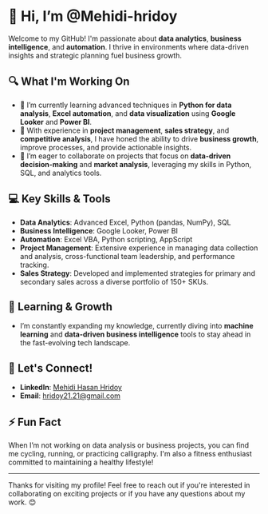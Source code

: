 # 👋 Hi, I’m @Mehidi-hridoy

Welcome to my GitHub! I'm passionate about **data analytics**, **business intelligence**, and **automation**. I thrive in environments where data-driven insights and strategic planning fuel business growth.

## 🔍 What I'm Working On
- 🌱 I’m currently learning advanced techniques in **Python for data analysis**, **Excel automation**, and **data visualization** using **Google Looker** and **Power BI**.
- 💼 With experience in **project management**, **sales strategy**, and **competitive analysis**, I have honed the ability to drive **business growth**, improve processes, and provide actionable insights.
- 🧩 I’m eager to collaborate on projects that focus on **data-driven decision-making** and **market analysis**, leveraging my skills in Python, SQL, and analytics tools.

## 💻 Key Skills & Tools
- **Data Analytics**: Advanced Excel, Python (pandas, NumPy), SQL
- **Business Intelligence**: Google Looker, Power BI
- **Automation**: Excel VBA, Python scripting, AppScript
- **Project Management**: Extensive experience in managing data collection and analysis, cross-functional team leadership, and performance tracking.
- **Sales Strategy**: Developed and implemented strategies for primary and secondary sales across a diverse portfolio of 150+ SKUs.

## 🌱 Learning & Growth
- I’m constantly expanding my knowledge, currently diving into **machine learning** and **data-driven business intelligence** tools to stay ahead in the fast-evolving tech landscape.

## 🤝 Let's Connect!
- **LinkedIn**: [Mehidi Hasan Hridoy](https://www.linkedin.com/in/mehidihasanhridoy)
- **Email**: [hridoy21.21@gmail.com](mailto:hridoy21.21@gmail.com)

## ⚡ Fun Fact
When I’m not working on data analysis or business projects, you can find me cycling, running, or practicing calligraphy. I'm also a fitness enthusiast committed to maintaining a healthy lifestyle!

---

Thanks for visiting my profile! Feel free to reach out if you're interested in collaborating on exciting projects or if you have any questions about my work. 😊
